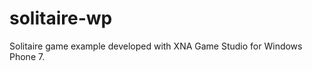 solitaire-wp
============

Solitaire game example developed with XNA Game Studio for Windows Phone 7.
